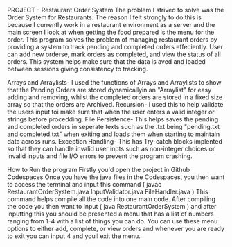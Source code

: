 PROJECT - Restaurant Order System
The problem I strived to solve was the Order System for Restaurants. The reason I felt strongly to do this is because I currently work in a restaurant environment as a server and the main screen I look at when getting the food prepared is the menu for the order.
This program solves the problem of managing restaurant orders by providing a system to track pending and completed orders effeciently.
User can add new orderse, mark orders as completed, and view the status of all orders. This system helps make sure that the data is aved and loaded between sessions giving consistency to tracking.

Arrays and Arraylists- I used the functions of Arrays and Arraylists to show that the Pending Orders are stored dynamicallyin an "Arraylist" for easy adding and removing, whilst the completed orders are stored in a fixed size array so that the orders are Archived.
Recursion- I used this to help validate the users input toi make sure that when the user enters a valid integer or strings before procedding.
File Persistence- This helps saves the pending and completed orders in seperate texts such as the .txt being "pending.txt and completed.txt" when exiting and loads them when starting to maintain data across runs.
Exception Handling- This has Try-catch blocks implented so that they can handle invalid user inpts such as non-integer choices or invalid inputs and file I/O errors to prevent the program crashing.

How to Run the program
Firstly you'd open the project in Github Codespaces
Once you have the java files in the Codespaces, you then want to access the terminal and input this command ( javac RestaurantOrderSystem.java InputValidator.java FileHandler.java )
This command helps compile all the code into one main code.
After compiling the code you then want to input ( java RestaurantOrderSystem ) and after inputting this you should be presented a menu that has a list of numbers ranging from 1-4 with a list of things you can do.
You can use these menu options to either add, complete, or view orders and whenever you are ready to exit you can input 4 and youll exit the menu.
